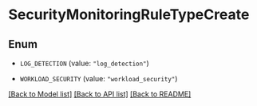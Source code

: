 # SecurityMonitoringRuleTypeCreate

## Enum

- `LOG_DETECTION` (value: `"log_detection"`)

- `WORKLOAD_SECURITY` (value: `"workload_security"`)

[[Back to Model list]](../README.md#documentation-for-models) [[Back to API list]](../README.md#documentation-for-api-endpoints) [[Back to README]](../README.md)
